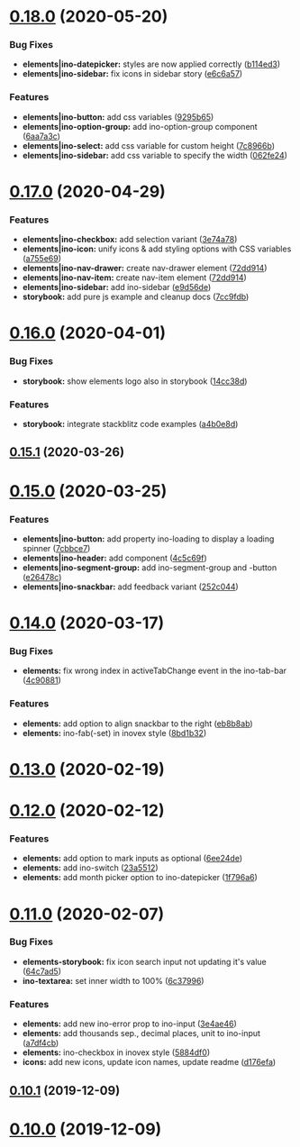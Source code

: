 # [0.18.0](http://gitlab.inovex.de:2424/inovex-elements/core/compare/v0.17.0...v0.18.0) (2020-05-20)


### Bug Fixes

* **elements|ino-datepicker:** styles are now applied correctly ([b114ed3](http://gitlab.inovex.de:2424/inovex-elements/core/commit/b114ed3473f7e0a7e610c235aac6acfb74818f77))
* **elements|ino-sidebar:** fix icons in sidebar story ([e6c6a57](http://gitlab.inovex.de:2424/inovex-elements/core/commit/e6c6a5776493c9e3b5acecfc2f5cfc012e36857f))


### Features

* **elements|ino-button:** add css variables ([9295b65](http://gitlab.inovex.de:2424/inovex-elements/core/commit/9295b6510029e4c37ef25e535467d1ad3ce90fb2))
* **elements|ino-option-group:** add ino-option-group component ([6aa7a3c](http://gitlab.inovex.de:2424/inovex-elements/core/commit/6aa7a3ca7bbe771b269b27934bea88ce021b9bc6))
* **elements|ino-select:** add css variable for custom height ([7c8966b](http://gitlab.inovex.de:2424/inovex-elements/core/commit/7c8966b0aea80ba856ee13dd5d85295168e9d60b))
* **elements|ino-sidebar:** add css variable to specify the width ([062fe24](http://gitlab.inovex.de:2424/inovex-elements/core/commit/062fe24a1de532481e19f1f3b9aaf3ba69b8f74c))



# [0.17.0](http://gitlab.inovex.de/inovex-elements/core/compare/v0.16.0...v0.17.0) (2020-04-29)


### Features

* **elements|ino-checkbox:** add selection variant ([3e74a78](http://gitlab.inovex.de/inovex-elements/core/commit/3e74a7892bdaa9dd12e1be8cf60780881a7b10d4))
* **elements|ino-icon:** unify icons & add styling options with CSS variables ([a755e69](http://gitlab.inovex.de/inovex-elements/core/commit/a755e69a656b591d869f23af818bc8a51b3718cb))
* **elements|ino-nav-drawer:** create nav-drawer element ([72dd914](http://gitlab.inovex.de/inovex-elements/core/commit/72dd9143c3859a9b173a779de4d1ef9114d3f65c))
* **elements|ino-nav-item:** create nav-item element ([72dd914](http://gitlab.inovex.de/inovex-elements/core/commit/72dd9143c3859a9b173a779de4d1ef9114d3f65c))
* **elements|ino-sidebar:** add ino-sidebar ([e9d56de](http://gitlab.inovex.de/inovex-elements/core/commit/e9d56de9abfec70139f8f1cce9f164b245040f89))
* **storybook:** add pure js example and cleanup docs ([7cc9fdb](http://gitlab.inovex.de/inovex-elements/core/commit/7cc9fdb77bf746096dcedfc769f66ecdf981d3ea))



# [0.16.0](http://gitlab.inovex.de/inovex-elements/core/compare/v0.15.1...v0.16.0) (2020-04-01)


### Bug Fixes

* **storybook:** show elements logo also in storybook ([14cc38d](http://gitlab.inovex.de/inovex-elements/core/commit/14cc38dccb50efb01e8fc842edef9254696e0980))


### Features

* **storybook:** integrate stackblitz code examples ([a4b0e8d](http://gitlab.inovex.de/inovex-elements/core/commit/a4b0e8d7abaaca1753672b809ef48827113a1281))



## [0.15.1](http://gitlab.inovex.de/inovex-elements/core/compare/v0.15.0...v0.15.1) (2020-03-26)



# [0.15.0](http://gitlab.inovex.de/inovex-elements/core/compare/v0.14.0...v0.15.0) (2020-03-25)


### Features

* **elements|ino-button:** add property ino-loading to display a loading spinner ([7cbbce7](http://gitlab.inovex.de/inovex-elements/core/commit/7cbbce7058162e2a585ce08431d28e0113a19cf8))
* **elements|ino-header:** add component ([4c5c69f](http://gitlab.inovex.de/inovex-elements/core/commit/4c5c69f5f97f43beb462197aad0c62ffab2e80b6))
* **elements|ino-segment-group:** add ino-segment-group and -button ([e26478c](http://gitlab.inovex.de/inovex-elements/core/commit/e26478cf593052c23cd707ecb678997dd5cd6e85))
* **elements|ino-snackbar:** add feedback variant ([252c044](http://gitlab.inovex.de/inovex-elements/core/commit/252c0441131a97cc3c8151039c6727f48ae8809e))



# [0.14.0](http://gitlab.inovex.de/inovex-elements/core/compare/v0.13.0...v0.14.0) (2020-03-17)


### Bug Fixes

* **elements:** fix wrong index in activeTabChange event in the ino-tab-bar ([4c90881](http://gitlab.inovex.de/inovex-elements/core/commit/4c908817d62af58fc6442ebd5271c5b099ade997))


### Features

* **elements:** add option to align snackbar to the right ([eb8b8ab](http://gitlab.inovex.de/inovex-elements/core/commit/eb8b8ab39660e0f5fe4ea3a99ae5aa338b37d31a))
* **elements:** ino-fab(-set) in inovex style ([8bd1b32](http://gitlab.inovex.de/inovex-elements/core/commit/8bd1b32458f60ce2c876e005e5cbc1159e269587))



# [0.13.0](http://gitlab.inovex.de/inovex-elements/core/compare/v0.12.0...v0.13.0) (2020-02-19)



# [0.12.0](http://gitlab.inovex.de/inovex-elements/core/compare/v0.11.0...v0.12.0) (2020-02-12)

### Features

* **elements:** add option to mark inputs as optional ([6ee24de](https://gitlab.inovex.de/inovex-elements/core/commit/6ee24de3e8953967e28483a7cc2c83e136a5d0bc))
* **elements:** add ino-switch ([23a5512](http://gitlab.inovex.de/inovex-elements/core/commit/23a55126912e218b47170b9a0442b1c2924cc3d7))
* **elements:** add month picker option to ino-datepicker ([1f796a6](https://gitlab.inovex.de/inovex-elements/core/commit/1f796a64bcd69d1dba450127589174fb1f3d0562))



# [0.11.0](http://gitlab.inovex.de/inovex-elements/core/compare/v0.10.1...v0.11.0) (2020-02-07)


### Bug Fixes

* **elements-storybook:** fix icon search input not updating it's value ([64c7ad5](http://gitlab.inovex.de/inovex-elements/core/commit/64c7ad5beee6015509e55760c9b08bc32ec3d7e3))
* **ino-textarea:** set inner width to 100% ([6c37996](http://gitlab.inovex.de/inovex-elements/core/commit/6c379962b7d1373d2537f17ff222548bfc4d59f5))


### Features

* **elements:** add new ino-error prop to ino-input ([3e4ae46](http://gitlab.inovex.de/inovex-elements/core/commit/3e4ae46b5cc26f57dd0c43ffac3b1d1d47d1d626))
* **elements:** add thousands sep., decimal places, unit to ino-input ([a7df4cb](http://gitlab.inovex.de/inovex-elements/core/commit/a7df4cbe13e12c8069fddf29e760df080ccbcfd6))
* **elements:** ino-checkbox in inovex style ([5884df0](http://gitlab.inovex.de/inovex-elements/core/commit/5884df0fd950fe02636731b7b6abf29af5f7b008))
* **icons:** add new icons, update icon names, update readme ([d176efa](http://gitlab.inovex.de/inovex-elements/core/commit/d176efa3742fe51b6f3f880ec66378de5a5b31df))



## [0.10.1](http://gitlab.inovex.de/inovex-elements/core/compare/v0.10.0...v0.10.1) (2019-12-09)



# [0.10.0](http://gitlab.inovex.de/inovex-elements/core/compare/v0.9.0...v0.10.0) (2019-12-09)



